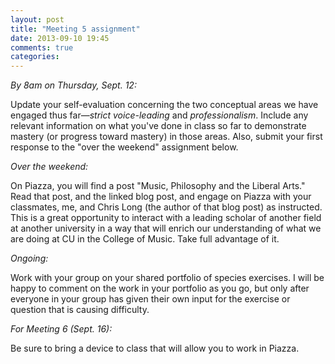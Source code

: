 ```yaml
---
layout: post
title: "Meeting 5 assignment"
date: 2013-09-10 19:45
comments: true
categories: 
---
```


*By 8am on Thursday, Sept. 12:*

Update your self-evaluation concerning the two conceptual areas we have engaged thus far—*strict voice-leading* and *professionalism*. Include any relevant information on what you've done in class so far to demonstrate mastery (or progress toward mastery) in those areas. Also, submit your first response to the "over the weekend" assignment below.

*Over the weekend:*

On Piazza, you will find a post "Music, Philosophy and the Liberal Arts." Read that post, and the linked blog post, and engage on Piazza with your classmates, me, and Chris Long (the author of that blog post) as instructed. This is a great opportunity to interact with a leading scholar of another field at another university in a way that will enrich our understanding of what we are doing at CU in the College of Music. Take full advantage of it.

*Ongoing:*

Work with your group on your shared portfolio of species exercises. I will be happy to comment on the work in your portfolio as you go, but only after everyone in your group has given their own input for the exercise or question that is causing difficulty.

*For Meeting 6 (Sept. 16):*

Be sure to bring a device to class that will allow you to work in Piazza.